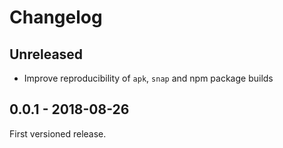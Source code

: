 # Changelog

## Unreleased

- Improve reproducibility of `apk`, `snap` and npm package builds

## 0.0.1 - 2018-08-26

First versioned release.
